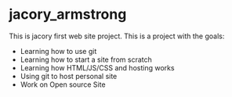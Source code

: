 # jacory_armstrong
This is jacory first web site project. This is a project with the goals:
* Learning how to use git
* Learning how to start a site from scratch
* Learning how HTML/JS/CSS and hosting works
* Using git to host personal site
* Work on Open source Site

